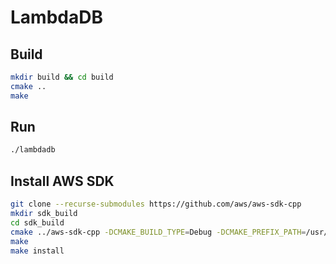 # LambdaDB

## Build

```bash
mkdir build && cd build
cmake ..
make
```

## Run

```bash
./lambdadb
```

## Install AWS SDK
    
```bash
git clone --recurse-submodules https://github.com/aws/aws-sdk-cpp
mkdir sdk_build
cd sdk_build
cmake ../aws-sdk-cpp -DCMAKE_BUILD_TYPE=Debug -DCMAKE_PREFIX_PATH=/usr/local/ -DCMAKE_INSTALL_PREFIX=/usr/local/ -DBUILD_ONLY="s3"
make
make install
```
